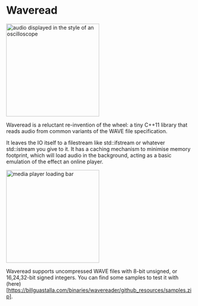 # Waveread

<img src="https://billguastalla.com/binaries/wavereader/github_resources/wave-highlight.png" width="250" alt="audio displayed in the style of an oscilloscope">

Waveread is a reluctant re-invention of the wheel: a tiny C++11 library that reads audio from common variants of the WAVE file specification.

It leaves the IO itself to a filestream like std::ifstream or whatever std::istream you give to it. It has a caching mechanism to minimise memory footprint, which will load audio in the background, acting as a basic emulation of the effect an online player.

<img src="https://billguastalla.com/binaries/wavereader/github_resources/loadingbar.png" width="250" alt="media player loading bar">

Waveread supports uncompressed WAVE files with 8-bit unsigned, or 16,24,32-bit signed integers. You can find some samples to test it with (here)[https://billguastalla.com/binaries/wavereader/github_resources/samples.zip].